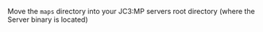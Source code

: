 Move the `maps` directory into your JC3:MP servers root directory (where the Server binary is located)